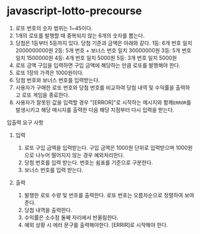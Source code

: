 # javascript-lotto-precourse

1. 로또 번호의 숫자 범위는 1~45이다.
2. 1개의 로또를 발행할 때 중복되지 않는 6개의 숫자를 뽑는다.
3. 당첨은 1등부터 5등까지 있다. 당첨 기준과 금액은 아래와 같다.
   1등: 6개 번호 일치 2000000000원
   2등: 5개 번호 + 보너스 번호 일치 30000000원
   3등: 5개 번호 일치 1500000원
   4등: 4개 번호 일치 5000원
   5등: 3개 번호 일치 5000원
4. 로또 금액 구입을 입력하면 구입 금액에 해당하는 만큼 로또를 발행해야 한다.
5. 로또 1장의 가격은 1000원이다.
6. 당첨 번호와 보너스 번호를 입력받는다.
7. 사용자가 구매한 로또 번호와 당첨 번호를 비교하여 당첨 내역 및 수익률을 출력하고 로또 게임을 종료한다.
8. 사용자가 잘못된 값을 입력할 경우 "[ERROR]"로 시작하는 메시지와 함께`ERROR`를 발생시키고 해당 메시지를 출력한 다음 해당 지점부터 다시 입력을 받는다.


입출력 요구 사항
1. 입력
   1. 로또 구입 금액을 입력받는다. 구입 금액은 1000원 단위로 입력받으며 1000원으로 나누어 떨어지지 않는 경우 예외처리한다.
   2. 당첨 번호를 입력 받는다. 번호는 쉼표를 기준으로 구분한다.
   3. 보너스 번호를 입력 받는다.

 2. 출력
    1. 발행한 로또 수량 및 번호를 출력한다. 로또 번호는 오름차순으로 정렬하여 보여준다.
    2. 당첨 내역을 출력한다.
    3. 수익률은 소수점 둘째 자리에서 반올림한다.
    4. 예외 상황 시 에러 문구를 출력해야한다. [ERRIR]로 시작해야 한다.  
